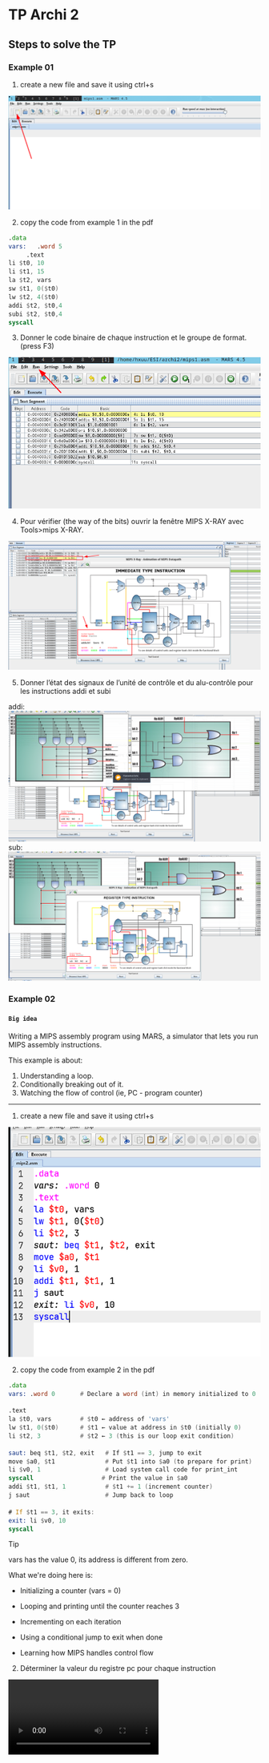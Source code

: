 # TP Archi 2

## Steps to solve the TP

### Example 01

1. create a new file and save it using ctrl+s

![first-thing](screenshots/2025-04-16-11-15-57.png)

2. copy the code from example 1 in the pdf

```asm
.data
vars:   .word 5
     .text
li $t0, 10
li $t1, 15
la $t2, vars
sw $t1, 0($t0)
lw $t2, 4($t0)
addi $t2, $t0,4
subi $t2, $t0,4
syscall
```

3. Donner le code  binaire de chaque instruction et le groupe de format. (press F3)

![binary-encoding](screenshots/2025-04-16-11-23-27.png)

4. Pour vérifier (the way of the bits) ouvrir la fenêtre MIPS X-RAY avec Tools>mips X-RAY.

![mips-xray](screenshots/2025-04-16-11-26-42.png)

5. Donner l’état des signaux de l’unité de contrôle et du alu-contrôle pour les instructions addi et subi

addi:
![addi](screenshots/2025-04-16-12-00-25.png)
sub:
![sub](screenshots/2025-04-16-12-20-14.png)

### Example 02

#### `Big idea`

Writing a MIPS assembly program using MARS, a simulator that lets you run MIPS assembly instructions.

This example is about:

1. Understanding a loop.
2. Conditionally breaking out of it.
3. Watching the flow of control (ie, PC - program counter)

---

1. create a new file and save it using ctrl+s

![second-source](screenshots/2025-04-18-16-10-41.png)

2. copy the code from example 2 in the pdf

```asm
.data
vars: .word 0       # Declare a word (int) in memory initialized to 0

.text
la $t0, vars        # $t0 ← address of 'vars'
lw $t1, 0($t0)      # $t1 ← value at address in $t0 (initially 0)
li $t2, 3           # $t2 ← 3 (this is our loop exit condition)

saut: beq $t1, $t2, exit   # If $t1 == 3, jump to exit
move $a0, $t1              # Put $t1 into $a0 (to prepare for print)
li $v0, 1                  # Load system call code for print_int
syscall                   # Print the value in $a0
addi $t1, $t1, 1           # $t1 += 1 (increment counter)
j saut                     # Jump back to loop

# If $t1 == 3, it exits:
exit: li $v0, 10
syscall
```

> [!TIP]
> vars has the value 0, its address is different from zero.

What we're doing here is:

- Initializing a counter (vars = 0)

- Looping and printing until the counter reaches 3

- Incrementing on each iteration

- Using a conditional jump to exit when done

- Learning how MIPS handles control flow

2. Déterminer  la valeur du registre pc pour chaque instruction

![](videos/example2-program-counter-2025-04-18_17.24.25.mp4)
